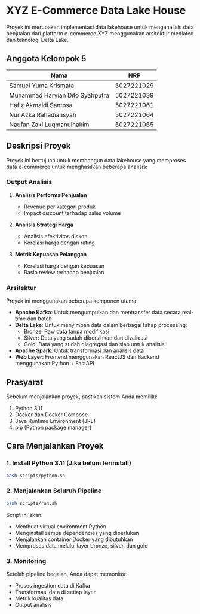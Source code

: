# XYZ E-Commerce Data Lake House

Proyek ini merupakan implementasi data lakehouse untuk menganalisis data penjualan dari platform e-commerce XYZ menggunakan arsitektur mediated dan teknologi Delta Lake.

## Anggota Kelompok 5

| Nama                            | NRP        |
| ------------------------------- | ---------- |
| Samuel Yuma Krismata            | 5027221029 |
| Muhammad Harvian Dito Syahputra | 5027221039 |
| Hafiz Akmaldi Santosa           | 5027221061 |
| Nur Azka Rahadiansyah           | 5027221064 |
| Naufan Zaki Luqmanulhakim       | 5027221065 |

## Deskripsi Proyek

Proyek ini bertujuan untuk membangun data lakehouse yang memproses data e-commerce untuk menghasilkan beberapa analisis:

### Output Analisis
1. **Analisis Performa Penjualan**
   - Revenue per kategori produk
   - Impact discount terhadap sales volume

2. **Analisis Strategi Harga**
   - Analisis efektivitas diskon
   - Korelasi harga dengan rating

3. **Metrik Kepuasan Pelanggan**
   - Korelasi harga dengan kepuasan
   - Rasio review terhadap penjualan

### Arsitektur
Proyek ini menggunakan beberapa komponen utama:
- **Apache Kafka**: Untuk mengumpulkan dan mentransfer data secara real-time dan batch
- **Delta Lake**: Untuk menyimpan data dalam berbagai tahap processing:
  - Bronze: Raw data tanpa modifikasi
  - Silver: Data yang sudah dibersihkan dan divalidasi
  - Gold: Data yang sudah diagregasi dan siap untuk analisis
- **Apache Spark**: Untuk transformasi dan analisis data
- **Web Layer**: Frontend menggunakan ReactJS dan Backend menggunakan Python + FastAPI

## Prasyarat

Sebelum menjalankan proyek, pastikan sistem Anda memiliki:
1. Python 3.11
2. Docker dan Docker Compose
3. Java Runtime Environment (JRE)
4. pip (Python package manager)

## Cara Menjalankan Proyek

### 1. Install Python 3.11 (Jika belum terinstall)
```bash
bash scripts/python.sh
```

### 2. Menjalankan Seluruh Pipeline
```bash
bash scripts/run.sh
```
Script ini akan:
- Membuat virtual environment Python
- Menginstall semua dependencies yang diperlukan
- Menjalankan container Docker yang dibutuhkan
- Memproses data melalui layer bronze, silver, dan gold

### 3. Monitoring
Setelah pipeline berjalan, Anda dapat memonitor:
- Proses ingestion data di Kafka
- Transformasi data di setiap layer
- Metrik kualitas data
- Output analisis
